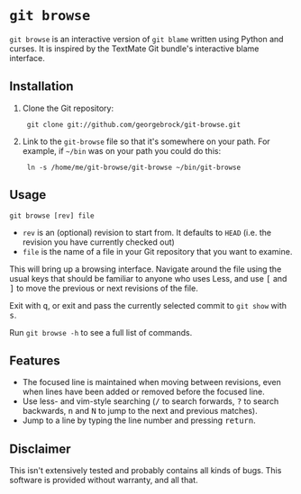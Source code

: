 # `git browse`

`git browse` is an interactive version of `git blame` written using Python and
curses. It is inspired by the TextMate Git bundle's interactive blame
interface.

## Installation

1. Clone the Git repository:

        git clone git://github.com/georgebrock/git-browse.git

2. Link to the `git-browse` file so that it's somewhere on your path. For
   example, if `~/bin` was on your path you could do this:

        ln -s /home/me/git-browse/git-browse ~/bin/git-browse

## Usage

    git browse [rev] file

* `rev` is an (optional) revision to start from. It defaults to `HEAD` (i.e.
   the revision you have currently checked out)
* `file` is the name of a file in your Git repository that you want to examine.

This will bring up a browsing interface. Navigate around the file using the
usual keys that should be familiar to anyone who uses Less, and use
<kbd>[</kbd> and <kbd>]</kbd> to move the previous or next revisions of the
file.

Exit with <kbd>q</kbd>, or exit and pass the currently selected commit to
`git show` with <kbd>s</kbd>.

Run `git browse -h` to see a full list of commands.

## Features

* The focused line is maintained when moving between revisions, even when
  lines have been added or removed before the focused line.
* Use less- and vim-style searching (<kbd>/</kbd> to search forwards,
  <kbd>?</kbd> to search backwards, <kbd>n</kbd> and <kbd>N</kbd> to jump to
  the next and previous matches).
* Jump to a line by typing the line number and pressing <kbd>return</kbd>.

## Disclaimer

This isn't extensively tested and probably contains all kinds of bugs. This
software is provided without warranty, and all that.
